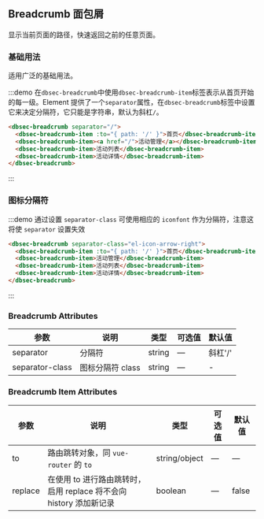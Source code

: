## Breadcrumb 面包屑
显示当前页面的路径，快速返回之前的任意页面。

### 基础用法

适用广泛的基础用法。

:::demo 在`dbsec-breadcrumb`中使用`dbsec-breadcrumb-item`标签表示从首页开始的每一级。Element 提供了一个`separator`属性，在`dbsec-breadcrumb`标签中设置它来决定分隔符，它只能是字符串，默认为斜杠`/`。

```html
<dbsec-breadcrumb separator="/">
  <dbsec-breadcrumb-item :to="{ path: '/' }">首页</dbsec-breadcrumb-item>
  <dbsec-breadcrumb-item><a href="/">活动管理</a></dbsec-breadcrumb-item>
  <dbsec-breadcrumb-item>活动列表</dbsec-breadcrumb-item>
  <dbsec-breadcrumb-item>活动详情</dbsec-breadcrumb-item>
</dbsec-breadcrumb>
```
:::

### 图标分隔符

:::demo 通过设置 `separator-class` 可使用相应的 `iconfont` 作为分隔符，注意这将使 `separator` 设置失效

```html
<dbsec-breadcrumb separator-class="el-icon-arrow-right">
  <dbsec-breadcrumb-item :to="{ path: '/' }">首页</dbsec-breadcrumb-item>
  <dbsec-breadcrumb-item>活动管理</dbsec-breadcrumb-item>
  <dbsec-breadcrumb-item>活动列表</dbsec-breadcrumb-item>
  <dbsec-breadcrumb-item>活动详情</dbsec-breadcrumb-item>
</dbsec-breadcrumb>
```
:::

### Breadcrumb Attributes
| 参数      | 说明          | 类型      | 可选值                           | 默认值  |
|---------- |-------------- |---------- |--------------------------------  |-------- |
| separator | 分隔符 | string | — | 斜杠'/' |
| separator-class | 图标分隔符 class | string | — | - |

### Breadcrumb Item Attributes
| 参数      | 说明          | 类型      | 可选值                           | 默认值  |
|---------- |-------------- |---------- |--------------------------------  |-------- |
| to        | 路由跳转对象，同 `vue-router` 的 `to` | string/object | — | — |
| replace   | 在使用 to 进行路由跳转时，启用 replace 将不会向 history 添加新记录 | boolean | — | false |
